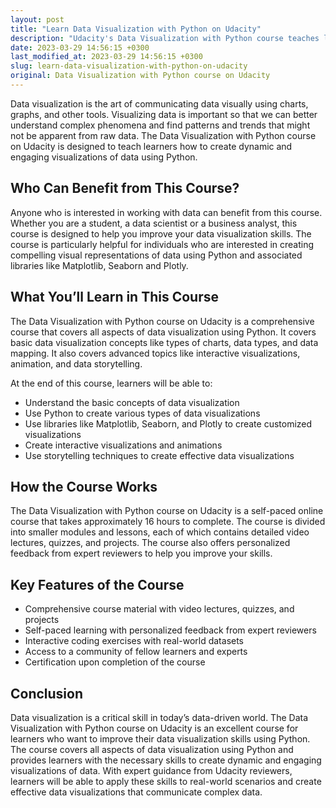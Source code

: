 ```yaml
---
layout: post
title: "Learn Data Visualization with Python on Udacity"
description: "Udacity's Data Visualization with Python course teaches learners how to create compelling visual representations of data using Python and associated libraries like Matplotlib, Seaborn and Plotly."
date: 2023-03-29 14:56:15 +0300
last_modified_at: 2023-03-29 14:56:15 +0300
slug: learn-data-visualization-with-python-on-udacity
original: Data Visualization with Python course on Udacity
---
```


Data visualization is the art of communicating data visually using charts, graphs, and other tools. Visualizing data is important so that we can better understand complex phenomena and find patterns and trends that might not be apparent from raw data. The Data Visualization with Python course on Udacity is designed to teach learners how to create dynamic and engaging visualizations of data using Python.

## Who Can Benefit from This Course?

Anyone who is interested in working with data can benefit from this course. Whether you are a student, a data scientist or a business analyst, this course is designed to help you improve your data visualization skills. The course is particularly helpful for individuals who are interested in creating compelling visual representations of data using Python and associated libraries like Matplotlib, Seaborn and Plotly.

## What You’ll Learn in This Course

The Data Visualization with Python course on Udacity is a comprehensive course that covers all aspects of data visualization using Python. It covers basic data visualization concepts like types of charts, data types, and data mapping. It also covers advanced topics like interactive visualizations, animation, and data storytelling.

At the end of this course, learners will be able to:

- Understand the basic concepts of data visualization
- Use Python to create various types of data visualizations 
- Use libraries like Matplotlib, Seaborn, and Plotly to create customized visualizations 
- Create interactive visualizations and animations 
- Use storytelling techniques to create effective data visualizations

## How the Course Works

The Data Visualization with Python course on Udacity is a self-paced online course that takes approximately 16 hours to complete. The course is divided into smaller modules and lessons, each of which contains detailed video lectures, quizzes, and projects. The course also offers personalized feedback from expert reviewers to help you improve your skills.

## Key Features of the Course

- Comprehensive course material with video lectures, quizzes, and projects
- Self-paced learning with personalized feedback from expert reviewers
- Interactive coding exercises with real-world datasets 
- Access to a community of fellow learners and experts
- Certification upon completion of the course

## Conclusion

Data visualization is a critical skill in today’s data-driven world. The Data Visualization with Python course on Udacity is an excellent course for learners who want to improve their data visualization skills using Python. The course covers all aspects of data visualization using Python and provides learners with the necessary skills to create dynamic and engaging visualizations of data. With expert guidance from Udacity reviewers, learners will be able to apply these skills to real-world scenarios and create effective data visualizations that communicate complex data.